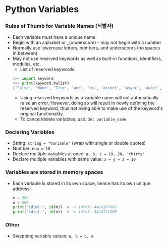 # Python Variables

### Rules of Thumb for Variable Names (식별자)

- Each variable must have a unique name
- Begin with an alphabet or _(underscore) - may not begin with a number
- Normally use lowercase letters, numbers, and underscores (no spaces in between)
- May not use reserved keywords as well as built-in functions, identifiers, modules, etc.
    - List of reserved keywords:
    ```python
    >>> import keyword
    >>> print(keyword.kwlist)
    ['False', 'None', 'True', 'and', 'as', 'assert', 'async', 'await', 'break', 'class', 'continue', 'def', 'del', 'elif', 'else', 'except', 'finally', 'for', 'from', 'global', 'if', 'import', 'in', 'is', 'lambda', 'nonlocal', 'not', 'or', 'pass', 'raise', 'return', 'try', 'while', 'with', 'yield']
    ```
    - Using reserved keywords as a variable name will not automatically raise an error. However, doing so will result in newly defining the reserved keyword, thus not being able to make use of the keyword's original functionality.
    - To cancel/delete variables, use: `del variable_name`



### Declaring Variables

- String: `string = "Variable"`   (wrap with single or double quotes)
- Number: `num = 10`
- Declare multiple variables at once: `a, b, c = 10, 20, 'thirty'`
- Declare multiple variables with same value: `x = y = z = 10`



### Variables are stored in memory spaces

- Each variable is stored in its own space, hence has its own unique address

  ```python
  m = 200
  n = 200
  print("id(m):", id(m))  # -> id(m): 4414107808
  print("id(n):", id(n))  # -> id(n): 4414111008
  ```


### Other

- Swapping variable values: `a, b = b, a`





